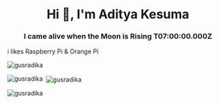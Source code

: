 <h1 align="center">Hi 👋, I'm Aditya Kesuma</h1>
<h3 align="center">I came alive when the Moon is Rising T07:00:00.000Z</h3>
i likes Raspberry Pi & Orange Pi
<p align="left"> <img src="https://komarev.com/ghpvc/?username=gusradika&label=Profile%20views&color=0e75b6&style=flat" alt="gusradika" /> </p>

<p><img align="left" src="https://github-readme-stats.vercel.app/api/top-langs?username=gusradika&show_icons=true&locale=en&layout=compact" alt="gusradika" /></p>

<p>&nbsp;<img align="center" src="https://github-readme-stats.vercel.app/api?username=gusradika&show_icons=true&locale=en" alt="gusradika" /></p>

<p><img align="center" src="https://github-readme-streak-stats.herokuapp.com/?user=gusradika&" alt="gusradika" /></p>
